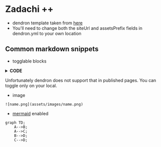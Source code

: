 # Zadachi ++

- dendron template taken from [here](https://github.com/dendronhq/template.publish.github-action/)
- You'll need to change both the siteUrl and assetsPrefix fields in dendron.yml to your own location

## Common markdown snippets

- togglable blocks
<details>
<summary> <b>CODE</b> </summary>

</details>

Unfortunately dendron does not support that in published pages. You can toggle only on your local.

- image
```
![name.png](assets/images/name.png)
```

- [mermaid](https://docs.github.com/en/get-started/writing-on-github/working-with-advanced-formatting/creating-diagrams) enabled

```mermaid
graph TD;
    A-->B;
    A-->C;
    B-->D;
    C-->D;
```
